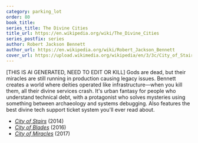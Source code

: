 ```yaml
---
category: parking_lot
order: 80
book_title:
series_title: The Divine Cities
title_url: https://en.wikipedia.org/wiki/The_Divine_Cities
series_postfix: series
author: Robert Jackson Bennett
author_url: https://en.wikipedia.org/wiki/Robert_Jackson_Bennett
cover_url: https://upload.wikimedia.org/wikipedia/en/3/3c/City_of_Stairs_Novel.jpg
---
```

[THIS IS AI GENERATED, NEED TO EDIT OR KILL] Gods are dead, but their miracles are still running in production causing legacy issues. Bennett creates a world where deities operated like infrastructure—when you kill them, all their divine services crash. It's urban fantasy for people who understand technical debt, with a protagonist who solves mysteries using something between archaeology and systems debugging. Also features the best divine tech support ticket system you'll ever read about.
  - [*City of Stairs*](https://en.wikipedia.org/wiki/City_of_Stairs) (2014)
  - [*City of Blades*](https://en.wikipedia.org/wiki/City_of_Blades) (2016)
  - [*City of Miracles*](https://en.wikipedia.org/wiki/City_of_Miracles) (2017)

